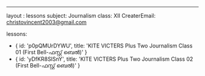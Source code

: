 --- 
layout : lessons 
subject: Journalism
class: XII
CreaterEmail: christovincent2003@gmail.com

lessons:
- { id: 'p0pQMUrDYWU', title: 'KITE VICTERS Plus Two Journalism Class 01 (First Bell-ഫസ്റ്റ് ബെല്‍)' }
- { id: 'yDfKR8SISnY', title: 'KITE VICTERS Plus Two Journalism Class 02 (First Bell-ഫസ്റ്റ് ബെല്‍)' }

